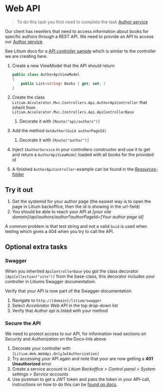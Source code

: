 # Web API

> To do this task you first need to complete the task [Author service](../Author%20service)

Our client has resellers that need to access information about books for specific authors through a REST API. We need to provide an API to access our [Author service](../Author%20service).

See Litium docs for a [API controller sample](https://docs.litium.com/documentation/architecture/web-api) which is similar to the controller we are creating here.

1. Create a new ViewModel that the API should return

    ```C#
    public class AuthorApiViewModel
    {
        public List<string> Books { get; set; }
    }
    ```

1. Create the class `Litium.Accelerator.Mvc.Controllers.Api.AuthorApiController` that inherit from `Litium.Accelerator.Mvc.Controllers.Api.ApiControllerBase`
    1. Decorate it with `[Route("api/authors")]`
1. Add the method `GetAuthor(Guid authorPageId)`
    1. Decorate it with `[Route("author")]`
1. Inject `IAuthorService` in your controllers constructor and use it to get and return a `AuthorApiViewModel` loaded with all books for the provided id
1. A finished `AuthorApiController`-example can be found in the [_Resources_-folder](Resources/AuthorApiController.cs)

## Try it out

1. Get the systemid for your author page (the easiest way is to open the page in Litium backoffice, then the id is showing in the url-field)
1. You should be able to reach your API at _[your site domain]/api/authors/author?authorPageId=[Your author page id]_

A common problem is that test string and not a valid `Guid` is used when testing which gives a 404 when you try to call the API.

## Optional extra tasks

### Swagger

When you inherited `ApiControllerBase` you got the class decorator `[ApiCollection("site")]` from the  base-class, this decorator includes your controller in Litiums Swagger documentation.

Verify that your API is now part of the Swagger-documentation:

1. Navigate to `http://[domain]/litium/swagger`
1. Select _Accelerator Web API_ in the top drop-down list
1. Verify that _Author api_ is listed with your method

### Secure the API

We need to protect access to our API, for information read sections on _Security_ and _Authorization_ on the Docs-link above

1. Decorate your controller with `[Litium.Web.WebApi.OnlyJwtAuthorization]`
1. Try accessing your API again and note that your are now getting a **401 Unauthorized** error
1. Create a service account in _Litium Backoffice > Control panel > System settings > Service accounts_
1. Use postman to get a JWT token and pass the token in your API-call, instructions on how to do this can be [found on docs](https://docs.litium.com/documentation/architecture/web-api).

